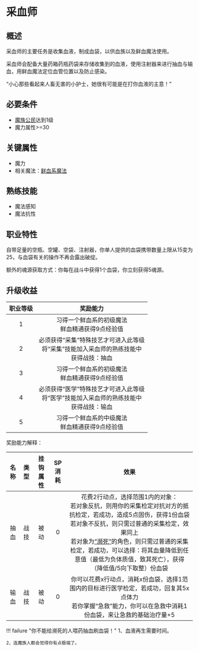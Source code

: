 # 采血师

## 概述

采血师的主要任务是收集血液，制成血袋，以供血族以及鲜血魔法使用。

采血师会配备大量药箱药瓶药袋来存储收集到的血液，使用注射器来进行抽血与输血，用鲜血魔法定位血管位置以及防止感染。

“小心那些看起来人畜无害的小护士，她很有可能是在打你血液的主意！”

## 必要条件

* <a href="../../basicJob/citizen" target="_blank">魔族公民</a>达到1级
* 魔力属性>=30

## 关键属性

* 魔力
* 相关魔法：<a href="/rules/data/magic/blood/" target="_blank">鲜血系魔法</a>

## 熟练技能

* 魔法感知
* 魔法抗性
  
## 职业特性

自带足量的空瓶、空罐、空袋、注射器，你单人提供的血袋携带数量上限从15变为25，与血袋有关的操作不再会露出破绽。

额外的魂源获取方式：你每在战斗中获得1个血袋，你立刻获得5魂源。

## 升级收益

职业等级|奖励能力
:--:|:--:
1|习得一个鲜血系的初级魔法<br>鲜血精通获得9点经验值
2|必须获得“采集”特殊技艺才可进入此等级<br>将“采集”技能加入采血师的熟练技能中<br>获得战技：抽血
3|习得一个鲜血系的初级魔法<br>鲜血精通获得9点经验值
4|必须获得“医学”特殊技艺才可进入此等级<br>将“医学”技能加入采血师的熟练技能中<br>获得战技：输血
5|习得一个鲜血系的中级魔法<br>鲜血精通获得9点经验值

奖励能力解释：

名称|类型|挂钩属性|SP消耗|效果
:--:|:--:|:--:|:--:|:--:
抽血|战技|被动|0|花费2行动点，选择范围1内的对象：<br>若对象反抗，则用你的采集检定对抗对方的抵抗检定，若成功，造成5点固伤，获得1份血袋<br>若对象不反抗，则只需过普通的采集检定，效果同上<br>若对象为<a href="../../../../status/normal/#濒死" target="_blank">“濒死”</a>的角色，则只需过普通的采集检定，若成功，可以选择：将其血量降低到任意值（最低为负体质值，致其死亡），获得（降低值/5向下取整）份血袋
输血|战技|被动|0|你可以花费x行动点，消耗x份血袋，选择1范围内的目标进行医学检定，若成功，回复其5x点体力<br>若你掌握“急救”能力，你可以在急救中消耗1份血袋，来让急救的基础治疗量+5

!!! failure "你不能给濒死的人喂药抽血刷血袋！"
    1、血液再生需要时间。

    2、连魔族人都会觉得你有点极端了。